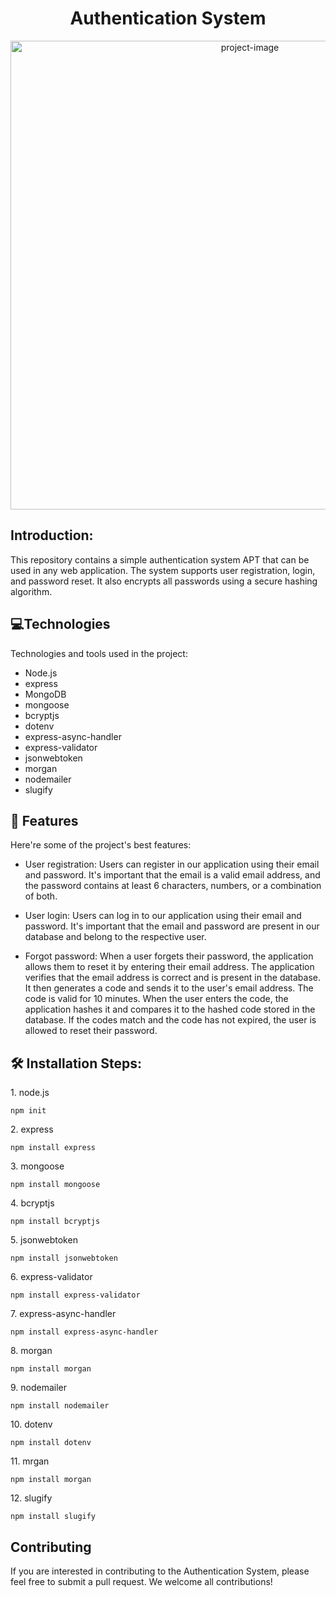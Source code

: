 <h1 align="center" id="title">Authentication System</h1>

<p align="center"><img src="https://github.com/Paula-Refaat/api-authentication-system-mongoose-express/assets/120932892/ab7f93d7-1448-4433-8d87-91be2014167a" alt="project-image" width="750"></p>

## Introduction: 
<p id="description">This repository contains a simple authentication system APT that can be used in any web application. The system supports user registration, login, and password reset. It also encrypts all passwords using a secure hashing algorithm.</p>

## 💻Technologies

Technologies and tools used in the project:
   * Node.js
   * express
   * MongoDB
   * mongoose
   * bcryptjs
   * dotenv
   * express-async-handler
   * express-validator
   * jsonwebtoken
   * morgan
   * nodemailer
   * slugify

<h2>🧐 Features</h2>

Here're some of the project's best features:

* User registration:
Users can register in our application using their email and password. It's important that the email is a valid email address, and the password contains at least 6 characters, numbers, or a combination of both.

* User login: Users can log in to our application using their email and password. It's important that the email and password are present in our database and belong to the respective user.

* Forgot password: When a user forgets their password, the application allows them to reset it by entering their email address. The application verifies that the email address is correct and is present in the database. It then generates a code and sends it to the user's email address. The code is valid for 10 minutes. When the user enters the code, the application hashes it and compares it to the hashed code stored in the database. If the codes match and the code has not expired, the user is allowed to reset their password.


## 🛠️ Installation Steps:
<p>1. node.js</p>

```
npm init
```
<p>2. express</p>

```
npm install express
```

<p>3. mongoose</p>

```
npm install mongoose
```

<p>4. bcryptjs</p>

```
npm install bcryptjs
```

<p>5. jsonwebtoken</p>

```
npm install jsonwebtoken
```

<p>6. express-validator</p>

```
npm install express-validator
```

<p>7. express-async-handler</p>

```
npm install express-async-handler
```

<p>8. morgan</p>

```
npm install morgan
```

<p>9. nodemailer</p>

```
npm install nodemailer
```

<p>10. dotenv</p>

```
npm install dotenv
```
<p>11. mrgan</p>

```
npm install morgan
```
<p>12. slugify</p>

```
npm install slugify
```

## Contributing
If you are interested in contributing to the Authentication System, please feel free to submit a pull request. We welcome all contributions!


